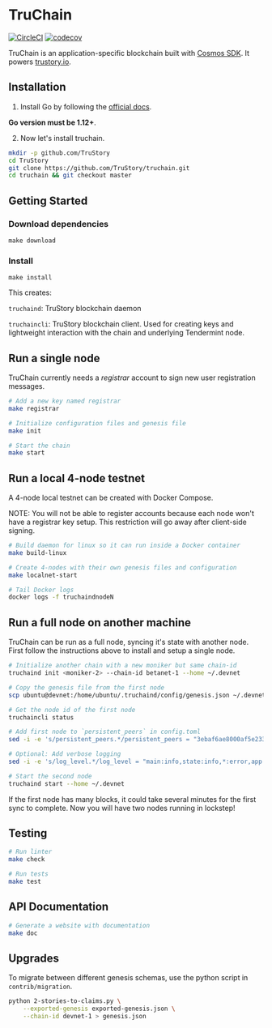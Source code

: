# TruChain

[![CircleCI](https://circleci.com/gh/TruStory/truchain.svg?style=svg&circle-token=0cea219dcac9bd6962a057d85c4a319613c6680e)](https://circleci.com/gh/TruStory/truchain)
[![codecov](https://codecov.io/gh/TruStory/truchain/branch/master/graph/badge.svg?token=jh3muAAEBs)](https://codecov.io/gh/TruStory/truchain)

TruChain is an application-specific blockchain built with [Cosmos SDK](https://cosmos.network/sdk). It powers [trustory.io](https://www.trustory.io/).

## Installation

1. Install Go by following the [official docs](https://golang.org/doc/install). 

**Go version must be 1.12+**.

2. Now let's install truchain.

```sh
mkdir -p github.com/TruStory
cd TruStory
git clone https://github.com/TruStory/truchain.git
cd truchain && git checkout master
```

## Getting Started

### Download dependencies

```
make download
```

### Install

```
make install
```

This creates:

`truchaind`: TruStory blockchain daemon

`truchaincli`: TruStory blockchain client. Used for creating keys and lightweight interaction with the chain and underlying Tendermint node.

## Run a single node

TruChain currently needs a _registrar_ account to sign new user registration messages.

```sh
# Add a new key named registrar
make registrar

# Initialize configuration files and genesis file
make init

# Start the chain
make start
```

## Run a local 4-node testnet

A 4-node local testnet can be created with Docker Compose.

NOTE: You will not be able to register accounts because each node won't have a registrar key setup. This restriction will go away after client-side signing.

```sh
# Build daemon for linux so it can run inside a Docker container
make build-linux

# Create 4-nodes with their own genesis files and configuration
make localnet-start

# Tail Docker logs
docker logs -f truchaindnodeN
```

## Run a full node on another machine

TruChain can be run as a full node, syncing it's state with another node. First follow the instructions above to install and setup a single node.

```sh
# Initialize another chain with a new moniker but same chain-id
truchaind init <moniker-2> --chain-id betanet-1 --home ~/.devnet

# Copy the genesis file from the first node
scp ubuntu@devnet:/home/ubuntu/.truchaind/config/genesis.json ~/.devnet/config/

# Get the node id of the first node
truchaincli status

# Add first node to `persistent_peers` in config.toml
sed -i -e 's/persistent_peers.*/persistent_peers = "3ebaf6ae8000af5e233ce2d3158776f7245e5ae0@ec2-54-183-49-244.us-west-1.compute.amazonaws.com:26656"/' ~/.devnet/config/config.toml

# Optional: Add verbose logging
sed -i -e 's/log_level.*/log_level = "main:info,state:info,*:error,app:info,account:info,trubank2:info,claim:info,community:info,truslashing:info,trustaking:info"/' ~/.devnet/config/config.toml

# Start the second node
truchaind start --home ~/.devnet
```

If the first node has many blocks, it could take several minutes for the first sync to complete. Now you will have two nodes running in lockstep!

## Testing

```sh
# Run linter
make check

# Run tests
make test
```

## API Documentation

```sh
# Generate a website with documentation
make doc
```

## Upgrades

To migrate between different genesis schemas, use the python script in `contrib/migration`.

```sh
python 2-stories-to-claims.py \
    --exported-genesis exported-genesis.json \
    --chain-id devnet-1 > genesis.json 
```
